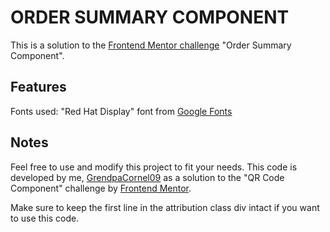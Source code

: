 # ORDER SUMMARY COMPONENT

This is a solution to the [Frontend Mentor challenge](https://www.frontendmentor.io/challenges/order-summary-component-QlPmajDUj/) "Order Summary Component".

## Features
Fonts used: "Red Hat Display" font from [Google Fonts](http://www.google.com/fonts)  

## Notes
Feel free to use and modify this project to fit your needs. This code is developed by me, [GrendpaCornel09](https://github.com/GrendpaCornel09) as a solution to the "QR Code Component" challenge by [Frontend Mentor](https://www.frontendmentor.io).  
  
Make sure to keep the first line in the attribution class div intact if you want to use this code.
